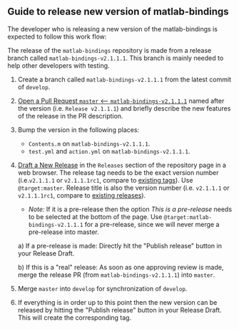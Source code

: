 ## Guide to release new version of matlab-bindings
The developer who is releasing a new version of the matlab-bindings is expected to follow this work flow:

The release of the `matlab-bindings` repository is made from a release branch called `matlab-bindings-v2.1.1.1`. This branch is mainly needed to help other developers with testing.

1. Create a branch called `matlab-bindings-v2.1.1.1` from the latest commit of `develop`.

2. [Open a Pull Request `master` <-- `matlab-bindings-v2.1.1.1`](https://github.com/precice/matlab-bindings/compare/master...master) named after the version (i.e. `Release v2.1.1.1`) and briefly describe the new features of the release in the PR description.

3. Bump the version in the following places:

    * `Contents.m` on `matlab-bindings-v2.1.1.1`.
    * `test.yml` and `action.yml` on `matlab-bindings-v2.1.1.1`.

4. [Draft a New Release](https://github.com/precice/matlab-bindings/releases/new) in the `Releases` section of the repository page in a web browser. The release tag needs to be the exact version number (i.e.`v2.1.1.1` or `v2.1.1.1rc1`, compare to [existing tags](https://github.com/precice/python-bindings/tags)). Use `@target:master`. Release title is also the version number (i.e. `v2.1.1.1` or `v2.1.1.1rc1`, compare to [existing releases](https://github.com/precice/matlab-bindings/tags)). 

    * *Note:* If it is a pre-release then the option *This is a pre-release* needs to be selected at the bottom of the page. Use `@target:matlab-bindings-v2.1.1.1` for a pre-release, since we will never merge a pre-release into master.

    a) If a pre-release is made: Directly hit the "Publish release" button in your Release Draft.

    b) If this is a "real" release: As soon as one approving review is made, merge the release PR (from `matlab-bindings-v2.1.1.1`) into `master`.

6. Merge `master` into `develop` for synchronization of `develop`.

7. If everything is in order up to this point then the new version can be released by hitting the "Publish release" button in your Release Draft. This will create the corresponding tag.
